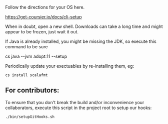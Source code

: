 Follow the directions for your OS here.

https://get-coursier.io/docs/cli-setup

When in doubt, open a new shell.
Downloads can take a long time and might appear to be frozen, just wait it out.

If Java is already installed, you might be missing the JDK, so execute this command to be sure

cs java --jvm adopt:11 --setup

Periodically update your exectuables by re-installing them, eg:

    cs install scalafmt


## For contributors:

To ensure that you don't break the build and/or inconvenience your collaborators, execute this script in the project 
root to setup our hooks:

    ./bin/setupGitHooks.sh